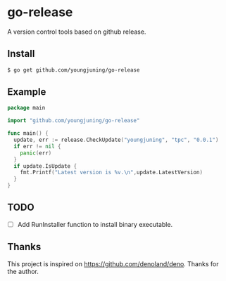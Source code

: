 # go-release

A version control tools based on github release.

## Install

```sh
$ go get github.com/youngjuning/go-release
```

## Example

```go
package main

import "github.com/youngjuning/go-release"

func main() {
  update, err := release.CheckUpdate("youngjuning", "tpc", "0.0.1")
  if err != nil {
    panic(err)
  }
  if update.IsUpdate {
    fmt.Printf("Latest version is %v.\n",update.LatestVersion)
  }
}
```

## TODO

- [ ] Add RunInstaller function to install binary executable.

## Thanks

This project is inspired on https://github.com/denoland/deno. Thanks for the author.
